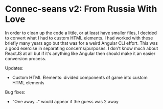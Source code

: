 # Connec-seans v2: From Russia With Love
In order to clean up the code a little, or at least have smaller files, I decided to convert what I had to custom HTML elements. I had worked with these briefly many years ago but that was for a weird Angular CLI effort. This was a good exercise in separating concerns/purposes. I don't know much about ReactJS at all but if it's anything like Angular then should make it an easier conversion process.

Updates:
- Custom HTML Elements: divided components of game into custom HTML elements

Bug fixes:
- "One away..." would appear if the guess was 2 away